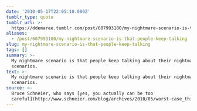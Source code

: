 ```yaml
---
date: '2010-05-17T22:05:10.000Z'
tumblr_type: quote
tumblr_url: >-
  https://ddemaree.tumblr.com/post/607993180/my-nightmare-scenario-is-that-people-keep-talking
aliases:
  - /post/607993180/my-nightmare-scenario-is-that-people-keep-talking
slug: my-nightmare-scenario-is-that-people-keep-talking
tags: []
summary: >-
  My nightmare scenario is that people keep talking about their nightmare
  scenarios.
text: >-
  My nightmare scenario is that people keep talking about their nightmare
  scenarios.
source: >-
  Bruce Schneier, who says [yes, you actually can be too
  careful](http://www.schneier.com/blog/archives/2010/05/worst-case_thin.html)
---
```


